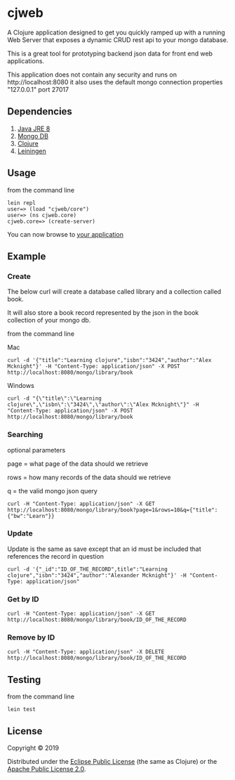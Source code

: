 # cjweb

A Clojure application designed to get you quickly ramped up with a running Web Server that exposes a dynamic CRUD rest api to your mongo database.

This is a great tool for prototyping backend json data for front end web applications.

This application does not contain any security and runs on http://localhost:8080 it also uses the default mongo
connection properties  "127.0.0.1" port 27017
 
## Dependencies 
  1. [Java JRE 8][java] 
  2. [Mongo DB][mongo]
  3. [Clojure][clojure]
  3. [Leiningen][leiningen]

## Usage
 from the command line
 ````
 lein repl
 user=> (load "cjweb/core")
 user=> (ns cjweb.core)
 cjweb.core=> (create-server)
 ````
 You can now browse to [your application][appurl]
## Example

### Create 

 The below curl will create a database called library and a collection called book.
 
 It will also store a book record represented by the json in the book collection of your mongo db.
 
 from the command line
 
 Mac
 ````
 curl -d '{"title":"Learning clojure","isbn":"3424","author":"Alex Mcknight"}' -H "Content-Type: application/json" -X POST  http://localhost:8080/mongo/library/book
````
 Windows
 ````
 curl -d "{\"title\":\"Learning clojure\",\"isbn\":\"3424\",\"author\":\"Alex Mcknight\"}" -H "Content-Type: application/json" -X POST  http://localhost:8080/mongo/library/book
````


### Searching

optional parameters

page = what page of the data should we retrieve

rows = how many records of the data should we retrieve

q = the valid mongo json query 
 

````
curl -H "Content-Type: application/json" -X GET  http://localhost:8080/mongo/library/book?page=1&rows=10&q={"title":{"bw":"Learn"}}
````


### Update
Update is the same as save except that an id must be included that references the record in question
````
curl -d '{"_id":"ID_OF_THE_RECORD",title":"Learning clojure","isbn":"3424","author":"Alexander Mcknight"}' -H "Content-Type: application/json" 
````

### Get by ID
````
curl -H "Content-Type: application/json" -X GET  http://localhost:8080/mongo/library/book/ID_OF_THE_RECORD
````

### Remove by ID

````
curl -H "Content-Type: application/json" -X DELETE http://localhost:8080/mongo/library/book/ID_OF_THE_RECORD
````
## Testing
 from the command line
 ````
 lein test 
  ````
## License

Copyright © 2019

Distributed under the [Eclipse Public License](http://www.eclipse.org/legal/epl-v10.html) (the same as Clojure) or
the [Apache Public License 2.0](http://www.apache.org/licenses/LICENSE-2.0.html).

[java]:http://www.oracle.com/technetwork/java/javase/downloads/jre8-downloads-2133155.html
[mongo]:https://www.mongodb.com/download-center#community
[appurl]:http://localhost:8080/mongo
[leiningen]:https://leiningen.org/
[clojure]:https://clojure.org/guides/getting_started
